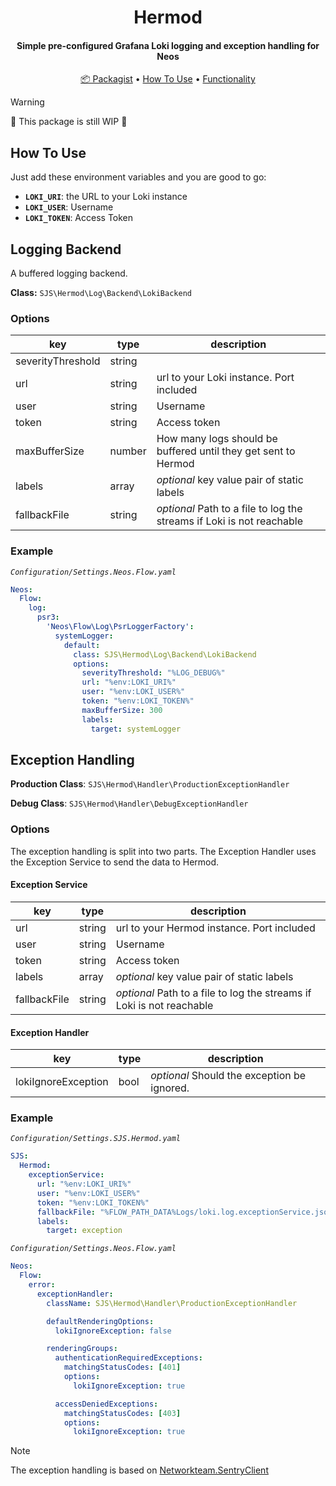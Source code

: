 <h1 align="center">
  Hermod
</h1>

<h4 align="center">Simple pre-configured Grafana Loki logging and exception handling for Neos</h4>

<p align="center">
  <a href="">📦 Packagist</a> •
  <a href="#how-to-use">How To Use</a> •
  <a href="#Functionality">Functionality</a>
</p>

> [!WARNING]  
> 🚧 This package is still WIP 🚧

## How To Use

Just add these environment variables and you are good to go:

- **`LOKI_URI`**: the URL to your Loki instance
- **`LOKI_USER`**: Username
- **`LOKI_TOKEN`**: Access Token

## Logging Backend

A buffered logging backend.

**Class:** `SJS\Hermod\Log\Backend\LokiBackend`

### Options

| key               | type   | description                                                           |
| ----------------- | ------ | --------------------------------------------------------------------- |
| severityThreshold | string |                                                                       |
| url               | string | url to your Loki instance. Port included                              |
| user              | string | Username                                                              |
| token             | string | Access token                                                          |
| maxBufferSize     | number | How many logs should be buffered until they get sent to Hermod        |
| labels            | array  | _optional_ key value pair of static labels                            |
| fallbackFile      | string | _optional_ Path to a file to log the streams if Loki is not reachable |

### Example

_`Configuration/Settings.Neos.Flow.yaml`_

```yaml
Neos:
  Flow:
    log:
      psr3:
        'Neos\Flow\Log\PsrLoggerFactory':
          systemLogger:
            default:
              class: SJS\Hermod\Log\Backend\LokiBackend
              options:
                severityThreshold: "%LOG_DEBUG%"
                url: "%env:LOKI_URI%"
                user: "%env:LOKI_USER%"
                token: "%env:LOKI_TOKEN%"
                maxBufferSize: 300
                labels:
                  target: systemLogger
```

## Exception Handling

**Production Class**: `SJS\Hermod\Handler\ProductionExceptionHandler`

**Debug Class**: `SJS\Hermod\Handler\DebugExceptionHandler`

### Options

The exception handling is split into two parts. The Exception Handler uses the Exception Service to send the data to Hermod.

#### Exception Service

| key               | type   | description                                                           |
| ----------------- | ------ | --------------------------------------------------------------------- |
| url               | string | url to your Hermod instance. Port included                            |
| user              | string | Username                                                              |
| token             | string | Access token                                                          |
| labels            | array  | _optional_ key value pair of static labels                            |
| fallbackFile      | string | _optional_ Path to a file to log the streams if Loki is not reachable |

#### Exception Handler

| key                 | type | description                                 |
| ------------------- | ---- | ------------------------------------------- |
| lokiIgnoreException | bool | _optional_ Should the exception be ignored. |

### Example

_`Configuration/Settings.SJS.Hermod.yaml`_

```yaml
SJS:
  Hermod:
    exceptionService:
      url: "%env:LOKI_URI%"
      user: "%env:LOKI_USER%"
      token: "%env:LOKI_TOKEN%"
      fallbackFile: "%FLOW_PATH_DATA%Logs/loki.log.exceptionService.jsonl"
      labels:
        target: exception
```

_`Configuration/Settings.Neos.Flow.yaml`_

```yaml
Neos:
  Flow:
    error:
      exceptionHandler:
        className: SJS\Hermod\Handler\ProductionExceptionHandler

        defaultRenderingOptions:
          lokiIgnoreException: false

        renderingGroups:
          authenticationRequiredExceptions:
            matchingStatusCodes: [401]
            options:
              lokiIgnoreException: true

          accessDeniedExceptions:
            matchingStatusCodes: [403]
            options:
              lokiIgnoreException: true

```

> [!NOTE]
> The exception handling is based on [Networkteam.SentryClient](https://github.com/networkteam/Networkteam.SentryClient)
